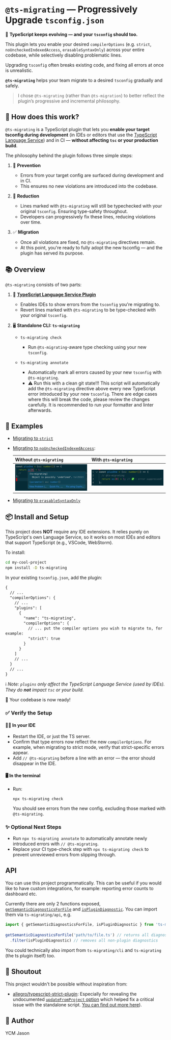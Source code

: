 # `@ts-migrating` — Progressively Upgrade `tsconfig.json`

🚀 **TypeScript keeps evolving — and your `tsconfig` should too.**

This plugin lets you enable your desired `compilerOptions` (e.g. `strict`, `noUncheckedIndexedAccess`, `erasableSyntaxOnly`) across your entire codebase, while selectively disabling problematic lines.

Upgrading `tsconfig` often breaks existing code, and fixing all errors at once is unrealistic.

**`@ts-migrating`** helps your team migrate to a desired `tsconfig` gradually and safely.

> I chose `@ts-migrating` (rather than `@ts-migration`) to better reflect the plugin’s progressive and incremental philosophy.

## 🤖 How does this work?

`@ts-migrating` is a TypeScript plugin that lets you **enable your target tsconfig during development** (in IDEs or editors that use the [TypeScript Language Service](https://github.com/microsoft/typescript/wiki/Using-the-Language-Service-API)) and in CI — **without affecting `tsc` or your production build**.

The philosophy behind the plugin follows three simple steps:

1. 🛑 **Prevention**

   * Errors from your target config are surfaced during development and in CI.
   * This ensures no new violations are introduced into the codebase.

2. 🔧 **Reduction**

   * Lines marked with `@ts-migrating` will still be typechecked with your original `tsconfig`. Ensuring type-safety throughout.
   * Developers can progressively fix these lines, reducing violations over time.

3. ✅ **Migration**

   * Once all violations are fixed, no `@ts-migrating` directives remain.
   * At this point, you're ready to fully adopt the new tsconfig — and the plugin has served its purpose.

## 📚 Overview

`@ts-migrating` consists of two parts:

1. 🔌 **[TypeScript Language Service Plugin](https://github.com/microsoft/TypeScript/wiki/Writing-a-Language-Service-Plugin)**

   * Enables IDEs to show errors from the `tsconfig` you're migrating to.
   * Revert lines marked with `@ts-migrating` to be type-checked with your original `tsconfig`.

2. 🖥️ **Standalone CLI: `ts-migrating`**

   * `ts-migrating check`

     * Run `@ts-migrating`-aware type checking using your new `tsconfig`.
   * `ts-migrating annotate`

     * Automatically mark all errors caused by your new `tsconfig` with `@ts-migrating`.
     * ⚠️ Run this with a clean git state!!! This script will automatically add the `@ts-migrating` directive above every new TypeScript error introduced by your new `tsconfig`. There are edge cases where this will break the code, please review the changes carefully. It is recommended to run your formatter and linter afterwards.

## 🎪 Examples

* [Migrating to `strict`](./examples/strict-mode-migration/src/index.ts)
* [Migrating to `noUncheckedIndexedAccess`](./examples/no-unchecked-indexed-access-migration/src/index.ts):

  | Without `@ts-migrating` | With `@ts-migrating` |
  | ----------------------- | -------------------- |
  | ![Migrating to noUncheckedIndexedAccess](./assets/ts-migrating-no-unchecked-indexed-access.png)  | ![Migrating to noUncheckedIndexedAccess marked](./assets/ts-migrating-no-unchecked-indexed-access-marked.png)  |

* [Migrating to `erasableSyntaxOnly`](./examples/erasable-syntax-only-migration/src/index.ts)

## 📦 Install and Setup

This project does **NOT** require any IDE extensions. It relies purely on TypeScript's own Language Service, so it works on most IDEs and editors that support TypeScript (e.g., VSCode, WebStorm).

To install:

```bash
cd my-cool-project
npm install -D ts-migrating
```

In your existing `tsconfig.json`, add the plugin:

```jsonc
{
  // ...
  "compilerOptions": {
    // ...
    "plugins": [
      {
        "name": "ts-migrating",
        "compilerOptions": {
          // ... put the compiler options you wish to migrate to, for example:
          "strict": true
        }
      }
    ]
    // ...
  }
  // ...
}
```

ℹ️ *Note: `plugins` only affect the TypeScript Language Service (used by IDEs). They do **not** impact `tsc` or your build.*

🎉 Your codebase is now ready!

### ✅ Verify the Setup

#### 🧑‍💻 In your IDE

* Restart the IDE, or just the TS server.
* Confirm that type errors now reflect the new `compilerOptions`. For example, when migrating to strict mode, verify that strict-specific errors appear.
* Add `// @ts-migrating` before a line with an error — the error should disappear in the IDE.

#### 🖥 In the terminal

* Run:

  ```bash
  npx ts-migrating check
  ```

  You should see errors from the new config, excluding those marked with `@ts-migrating`.

### ✨ Optional Next Steps

* Run `npx ts-migrating annotate` to automatically annotate newly introduced errors with `// @ts-migrating`.
* Replace your CI type-check step with `npx ts-migrating check` to prevent unreviewed errors from slipping through.

## API

You can use this project programmatically. This can be useful if you would like to have custom integrations, for example: reporting error counts to dashboard etc.

Currently there are only 2 functions exposed, [`getSemanticDiagnosticsForFile`](./src/api/getSemanticDiagnostics.ts) and [`isPluginDiagnostic`](./src/api/isPluginDiagnostic.ts). You can import them via `ts-migrating/api`, e.g.

```ts
import { getSemanticDiagnosticsForFile, isPluginDiagnostic } from 'ts-migrating/api';

getSemanticDiagnosticsForFile('path/to/file.ts') // returns all diagnostics using your new tsconfig, including non-plugin ones
  .filter(isPluginDiagnostic) // removes all non-plugin diagnostics
```

You could technically also import from `ts-migrating/cli` and `ts-migrating` (the ts plugin itself) too.

## 📣 Shoutout

This project wouldn't be possible without inspiration from:

* [allegro/typescript-strict-plugin](https://github.com/allegro/typescript-strict-plugin):
  Especially for revealing the undocumented [`updateFromProject` option](https://github.com/allegro/typescript-strict-plugin/blob/master/src/plugin/utils.ts#L28-L32) which helped fix a critical issue with the standalone script. [You can find out more here](./src/plugin/mod.ts#L31)).

## 👤 Author

YCM Jason
